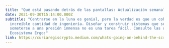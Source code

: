 ```yaml
---
title: "Qué está pasando detrás de las pantallas: Actualización semanal de desarrolladores de Ergo 29 de septiembre"
date: 2021-09-30T15:14:00.000Z
subtitle: "Centrarse en la luna es genial, pero la verdad es que un cohete requiere
  increíble cantidad de ingeniería. Diseñar y construir sistemas que sean capaces de
  someterse a una presión inmensa no es una tarea fácil. Consulte las últimas actualizaciones en
  Ecosistema Ergo:"
link: https://curiaregiscrypto.medium.com/whats-going-on-behind-the-screens-ergo-weekly-dev-update-september-29th-44baf7302fd8
---
```

